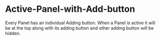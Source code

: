 # Active-Panel-with-Add-button
Every Panel has an individual Adding button. When a Panel is active it will be at the top along with its adding button and other adding button will be hidden. 
